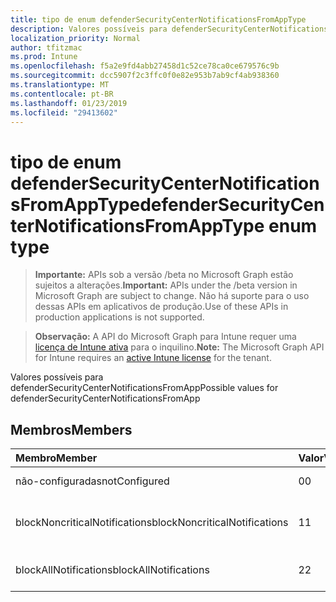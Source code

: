 ```yaml
---
title: tipo de enum defenderSecurityCenterNotificationsFromAppType
description: Valores possíveis para defenderSecurityCenterNotificationsFromApp
localization_priority: Normal
author: tfitzmac
ms.prod: Intune
ms.openlocfilehash: f5a2e9fd4abb27458d1c52ce78ca0ce679576c9b
ms.sourcegitcommit: dcc5907f2c3ffc0f0e82e953b7ab9cf4ab938360
ms.translationtype: MT
ms.contentlocale: pt-BR
ms.lasthandoff: 01/23/2019
ms.locfileid: "29413602"
---
```

# <a name="defendersecuritycenternotificationsfromapptype-enum-type"></a><span data-ttu-id="8a72f-103">tipo de enum defenderSecurityCenterNotificationsFromAppType</span><span class="sxs-lookup"><span data-stu-id="8a72f-103">defenderSecurityCenterNotificationsFromAppType enum type</span></span>

> <span data-ttu-id="8a72f-104">**Importante:** APIs sob a versão /beta no Microsoft Graph estão sujeitos a alterações.</span><span class="sxs-lookup"><span data-stu-id="8a72f-104">**Important:** APIs under the /beta version in Microsoft Graph are subject to change.</span></span> <span data-ttu-id="8a72f-105">Não há suporte para o uso dessas APIs em aplicativos de produção.</span><span class="sxs-lookup"><span data-stu-id="8a72f-105">Use of these APIs in production applications is not supported.</span></span>

> <span data-ttu-id="8a72f-106">**Observação:** A API do Microsoft Graph para Intune requer uma [licença de Intune ativa](https://go.microsoft.com/fwlink/?linkid=839381) para o inquilino.</span><span class="sxs-lookup"><span data-stu-id="8a72f-106">**Note:** The Microsoft Graph API for Intune requires an [active Intune license](https://go.microsoft.com/fwlink/?linkid=839381) for the tenant.</span></span>

<span data-ttu-id="8a72f-107">Valores possíveis para defenderSecurityCenterNotificationsFromApp</span><span class="sxs-lookup"><span data-stu-id="8a72f-107">Possible values for defenderSecurityCenterNotificationsFromApp</span></span>

## <a name="members"></a><span data-ttu-id="8a72f-108">Membros</span><span class="sxs-lookup"><span data-stu-id="8a72f-108">Members</span></span>
|<span data-ttu-id="8a72f-109">Membro</span><span class="sxs-lookup"><span data-stu-id="8a72f-109">Member</span></span>|<span data-ttu-id="8a72f-110">Valor</span><span class="sxs-lookup"><span data-stu-id="8a72f-110">Value</span></span>|<span data-ttu-id="8a72f-111">Descrição</span><span class="sxs-lookup"><span data-stu-id="8a72f-111">Description</span></span>|
|:---|:---|:---|
|<span data-ttu-id="8a72f-112">não-configuradas</span><span class="sxs-lookup"><span data-stu-id="8a72f-112">notConfigured</span></span>|<span data-ttu-id="8a72f-113">0</span><span class="sxs-lookup"><span data-stu-id="8a72f-113">0</span></span>|<span data-ttu-id="8a72f-114">Não configurado</span><span class="sxs-lookup"><span data-stu-id="8a72f-114">Not Configured</span></span>|
|<span data-ttu-id="8a72f-115">blockNoncriticalNotifications</span><span class="sxs-lookup"><span data-stu-id="8a72f-115">blockNoncriticalNotifications</span></span>|<span data-ttu-id="8a72f-116">1</span><span class="sxs-lookup"><span data-stu-id="8a72f-116">1</span></span>|<span data-ttu-id="8a72f-117">Bloquear notificações não-críticos</span><span class="sxs-lookup"><span data-stu-id="8a72f-117">Block non-critical notifications</span></span>|
|<span data-ttu-id="8a72f-118">blockAllNotifications</span><span class="sxs-lookup"><span data-stu-id="8a72f-118">blockAllNotifications</span></span>|<span data-ttu-id="8a72f-119">2</span><span class="sxs-lookup"><span data-stu-id="8a72f-119">2</span></span>|<span data-ttu-id="8a72f-120">Bloquear todas as notificações</span><span class="sxs-lookup"><span data-stu-id="8a72f-120">Block all notifications</span></span>|




